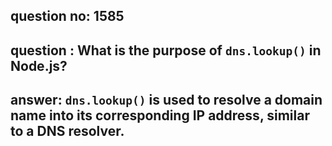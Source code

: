 
      
## question no: 1585

## question : What is the purpose of `dns.lookup()` in Node.js?

## answer: `dns.lookup()` is used to resolve a domain name into its corresponding IP address, similar to a DNS resolver.
      
